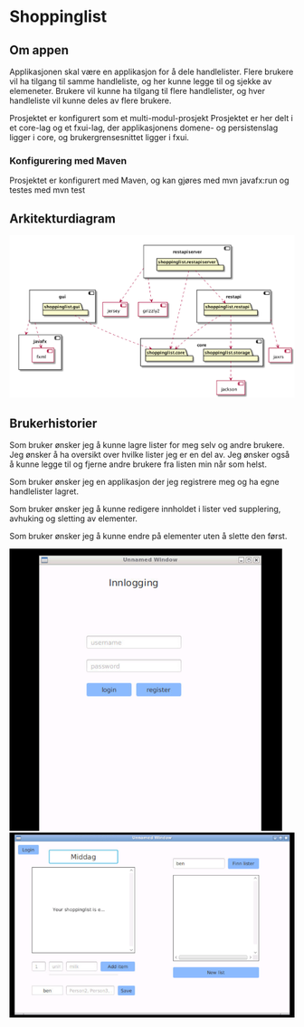 # Shoppinglist

## Om appen
Applikasjonen skal være en applikasjon for å dele handlelister.
Flere brukere vil ha tilgang til samme handleliste, og her kunne legge til og sjekke av elemeneter.
Brukere vil kunne ha tilgang til flere handlelister, og hver handleliste vil kunne deles av flere brukere. 

Prosjektet er konfigurert som et multi-modul-prosjekt
Prosjektet er her delt i et core-lag og et fxui-lag, der applikasjonens domene- og persistenslag ligger i core, og brukergrensesnittet ligger i fxui. 

### Konfigurering med Maven
Prosjektet er konfigurert med Maven, og kan gjøres med mvn javafx:run og testes med mvn test


## Arkitekturdiagram
![](architecture.png)



## Brukerhistorier

Som bruker ønsker jeg å kunne lagre lister for meg selv og andre brukere. Jeg ønsker å ha oversikt over hvilke lister jeg er en del av. Jeg ønsker også å kunne legge til og fjerne andre brukere fra listen min når som helst.

Som bruker ønsker jeg en applikasjon der jeg registrere meg og ha egne handlelister lagret.

Som bruker ønsker jeg å kunne redigere innholdet i lister ved supplering, avhuking og sletting av elementer. 

Som bruker ønsker jeg å kunne endre på elementer uten å slette den først.


![](LoginScreen.PNG) 
![](AppScreen.PNG) 

